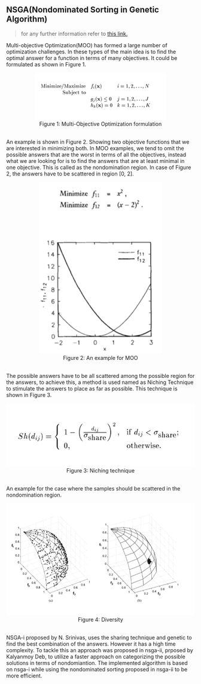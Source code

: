 ## NSGA(Nondominated Sorting in Genetic Algorithm)

> for any further information refer to [this link.](#https://web.njit.edu/~horacio/Math451H/download/SrinivasDeb_GA.pdf)

Multi-objective Optimization(MOO) has formed a large number of optimization challenges. In these types of the main idea is to find the optimal answer for a function in terms of many objectives. It could be formulated as shown in Figure 1.


<div align="center" height="200px">
<img src="images/MOO.png" alt="MOO"><br/>
<figcaption align="center">Figure 1: Multi-Objective Optimization formulation</figcaption>
</div><br/>

An example is shown in Figure 2. Showing two objective functions that we are interested in minimizing both. In MOO examples, we tend to omit the possible answers that are the worst in terms of all the objectives, instead what we are looking for is to find the answers that are at least minimal in one objective. This is called as the nondomination region. In case of Figure 2, the answers have to be scattered in region [0, 2].

<div align="center" height="200px">
<img src="images/Example.png" alt="example"><br/>
<figcaption align="center">Figure 2: An example for MOO</figcaption>
</div><br/>

The possible answers have to be all scattered among the possible region for the answers, to achieve this, a method is used named as Niching Technique to stimulate the answers to place as far as possible. This technique is shown in Figure 3.

<div align="center" height="100px">
<img src="images/Nich.png" alt="example"><br/>
<figcaption align="center">Figure 3: Niching technique</figcaption>
</div><br/>

An example for the case where the samples should be scattered in the nondomination region.

<div align="center" height="200px">
<img src="images/Scattered.png" alt="example"><br/>
<figcaption align="center">Figure 4: Diversity</figcaption>
</div><br/>

NSGA-i proposed by N. Srinivas, uses the sharing technique and genetic to find the best combination of the answers. However it has a high time complexity. To tackle this an approach was proposed in nsga-ii, prposed by Kalyanmoy Deb, to utilize a faster approach on categorizing the possible solutions in terms of nondomiantion. The implemented algorithm is based on nsga-i while using the nondominated sorting proposed in nsga-ii to be more efficient.
